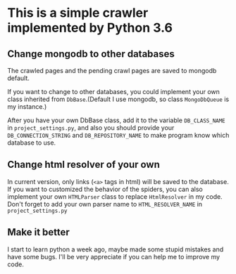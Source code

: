 # This is a simple crawler implemented by Python 3.6

## Change mongodb to other databases
The crawled pages and the pending crawl pages are saved to mongodb default.

If you want to change to other databases, you could implement your own class inherited from `DbBase`.(Default I use mongodb, so class `MongoDbQueue` is my instance.)

After you have your own DbBase class, add it to the variable `DB_CLASS_NAME` in `project_settings.py`, and also you should provide your `DB_CONNECTION_STRING` and `DB_REPOSITORY_NAME` to make program know which database to use.


## Change html resolver of your own
In current version, only links (`<a>` tags in html) will be saved to the database. If you want to customized the behavior of the spiders, you can also implement your own `HTMLParser` class to replace `HtmlResolver` in my code. Don't forget to add your own parser name to `HTML_RESOLVER_NAME` in `project_settings.py`


## Make it better
I start to learn python a week ago, maybe made some stupid mistakes and have some bugs. I'll be very appreciate if you can help me to improve my code.
